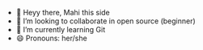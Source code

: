 - 👋 Heyy there, Mahi this side
- 👀 I’m looking to collaborate in open source (beginner)
- 🌱 I’m currently learning Git 
- 😄 Pronouns: her/she

<!---
Mahi-Awasthi/Mahi-Awasthi is a ✨ special ✨ repository because its `README.md` (this file) appears on your GitHub profile.
You can click the Preview link to take a look at your changes.
--->

